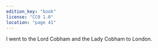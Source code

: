 ```yaml
---
edition_key: "book"
license: "CC0 1.0"
location: "page 41"
---
```

I went to the Lord Cobham and the
Lady Cobham to London.
